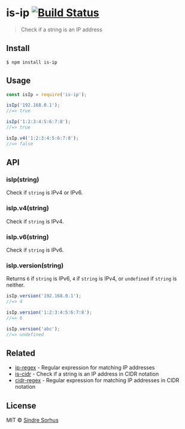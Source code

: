 # is-ip [![Build Status](https://travis-ci.org/sindresorhus/is-ip.svg?branch=master)](https://travis-ci.org/sindresorhus/is-ip)

> Check if a string is an IP address


## Install

```
$ npm install is-ip
```


## Usage

```js
const isIp = require('is-ip');

isIp('192.168.0.1');
//=> true

isIp('1:2:3:4:5:6:7:8');
//=> true

isIp.v4('1:2:3:4:5:6:7:8');
//=> false
```


## API

### isIp(string)

Check if `string` is IPv4 or IPv6.

### isIp.v4(string)

Check if `string` is IPv4.

### isIp.v6(string)

Check if `string` is IPv6.

### isIp.version(string)

Returns `6` if `string` is IPv6, `4` if `string` is IPv4, or `undefined` if `string` is neither.

```js
isIp.version('192.168.0.1');
//=> 4

isIp.version('1:2:3:4:5:6:7:8');
//=> 6

isIp.version('abc');
//=> undefined
```


## Related

- [ip-regex](https://github.com/sindresorhus/ip-regex) - Regular expression for matching IP addresses
- [is-cidr](https://github.com/silverwind/is-cidr) - Check if a string is an IP address in CIDR notation
- [cidr-regex](https://github.com/silverwind/cidr-regex) - Regular expression for matching IP addresses in CIDR notation


## License

MIT © [Sindre Sorhus](https://sindresorhus.com)
